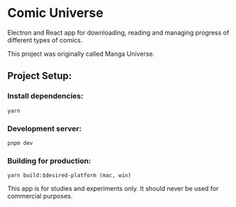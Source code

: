 # Comic Universe

Electron and React app for downloading, reading and managing progress of different types of comics.

This project was originally called Manga Universe.

## Project Setup:

### Install dependencies:

```
yarn
```

### Development server:

```
pnpm dev
```

### Building for production:

```
yarn build:$desired-platform (mac, win)
```

This app is for studies and experiments only. It should never be used for commercial purposes.
